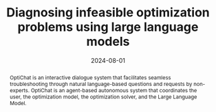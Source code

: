 ---
title: Diagnosing infeasible optimization problems using large language models
authors:
- Hao Chen
- Gonzalo E. Constante-Flores
- Can Li
date: '2024-08-01'
publishDate: '2024-10-13T05:55:42.649736Z'
publication_types:
- article-journal
publication: '*INFOR: Information Systems and Operational Research*'
doi: 10.1080/03155986.2024.2385189

featured: true
summary: This work introduces OptiChat, a system designed to process, revise, and explain optimization models through natural language dialogues.
abstract: OptiChat is an interactive dialogue system that facilitates seamless troubleshooting through natural language-based questions and requests by non-experts. OptiChat is an agent-based autonomous system that coordinates the user, the optimization model,  the optimization solver, and the Large Language Model.

tags:
- Large language models
---